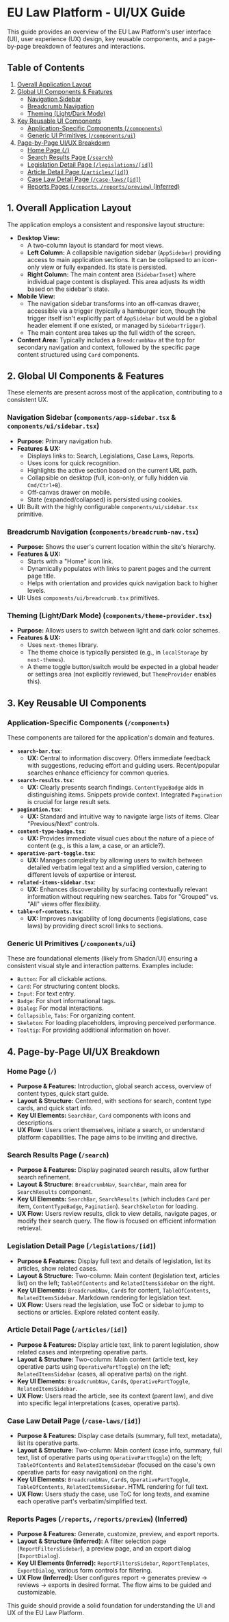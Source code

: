# EU Law Platform - UI/UX Guide

This guide provides an overview of the EU Law Platform's user interface (UI), user experience (UX) design, key reusable components, and a page-by-page breakdown of features and interactions.

## Table of Contents

1.  [Overall Application Layout](#overall-application-layout)
2.  [Global UI Components & Features](#global-ui-components--features)
    *   [Navigation Sidebar](#navigation-sidebar)
    *   [Breadcrumb Navigation](#breadcrumb-navigation)
    *   [Theming (Light/Dark Mode)](#theming-lightdark-mode)
3.  [Key Reusable UI Components](#key-reusable-ui-components)
    *   [Application-Specific Components (`/components`)](#application-specific-components-components)
    *   [Generic UI Primitives (`/components/ui`)](#generic-ui-primitives-componentsui)
4.  [Page-by-Page UI/UX Breakdown](#page-by-page-uiux-breakdown)
    *   [Home Page (`/`)](#home-page-)
    *   [Search Results Page (`/search`)](#search-results-page-search)
    *   [Legislation Detail Page (`/legislations/[id]`)](#legislation-detail-page-legislationsid)
    *   [Article Detail Page (`/articles/[id]`)](#article-detail-page-articlesid)
    *   [Case Law Detail Page (`/case-laws/[id]`)](#case-law-detail-page-case-lawsid)
    *   [Reports Pages (`/reports`, `/reports/preview`) (Inferred)](#reports-pages-reports-reportspreview-inferred)

## 1. Overall Application Layout

The application employs a consistent and responsive layout structure:

*   **Desktop View:**
    *   A two-column layout is standard for most views.
    *   **Left Column:** A collapsible navigation sidebar (`AppSidebar`) providing access to main application sections. It can be collapsed to an icon-only view or fully expanded. Its state is persisted.
    *   **Right Column:** The main content area (`SidebarInset`) where individual page content is displayed. This area adjusts its width based on the sidebar's state.
*   **Mobile View:**
    *   The navigation sidebar transforms into an off-canvas drawer, accessible via a trigger (typically a hamburger icon, though the trigger itself isn't explicitly part of `AppSidebar` but would be a global header element if one existed, or managed by `SidebarTrigger`).
    *   The main content area takes up the full width of the screen.
*   **Content Area:** Typically includes a `BreadcrumbNav` at the top for secondary navigation and context, followed by the specific page content structured using `Card` components.

## 2. Global UI Components & Features

These elements are present across most of the application, contributing to a consistent UX.

### Navigation Sidebar (`components/app-sidebar.tsx` & `components/ui/sidebar.tsx`)

*   **Purpose:** Primary navigation hub.
*   **Features & UX:**
    *   Displays links to: Search, Legislations, Case Laws, Reports.
    *   Uses icons for quick recognition.
    *   Highlights the active section based on the current URL path.
    *   Collapsible on desktop (full, icon-only, or fully hidden via `Cmd/Ctrl+B`).
    *   Off-canvas drawer on mobile.
    *   State (expanded/collapsed) is persisted using cookies.
*   **UI:** Built with the highly configurable `components/ui/sidebar.tsx` primitive.

### Breadcrumb Navigation (`components/breadcrumb-nav.tsx`)

*   **Purpose:** Shows the user's current location within the site's hierarchy.
*   **Features & UX:**
    *   Starts with a "Home" icon link.
    *   Dynamically populates with links to parent pages and the current page title.
    *   Helps with orientation and provides quick navigation back to higher levels.
*   **UI:** Uses `components/ui/breadcrumb.tsx` primitives.

### Theming (Light/Dark Mode) (`components/theme-provider.tsx`)

*   **Purpose:** Allows users to switch between light and dark color schemes.
*   **Features & UX:**
    *   Uses `next-themes` library.
    *   The theme choice is typically persisted (e.g., in `localStorage` by `next-themes`).
    *   A theme toggle button/switch would be expected in a global header or settings area (not explicitly reviewed, but `ThemeProvider` enables this).

## 3. Key Reusable UI Components

### Application-Specific Components (`/components`)

These components are tailored for the application's domain and features.

*   **`search-bar.tsx`**:
    *   **UX:** Central to information discovery. Offers immediate feedback with suggestions, reducing effort and guiding users. Recent/popular searches enhance efficiency for common queries.
*   **`search-results.tsx`**:
    *   **UX:** Clearly presents search findings. `ContentTypeBadge` aids in distinguishing items. Snippets provide context. Integrated `Pagination` is crucial for large result sets.
*   **`pagination.tsx`**:
    *   **UX:** Standard and intuitive way to navigate large lists of items. Clear "Previous/Next" controls.
*   **`content-type-badge.tsx`**:
    *   **UX:** Provides immediate visual cues about the nature of a piece of content (e.g., is this a law, a case, or an article?).
*   **`operative-part-toggle.tsx`**:
    *   **UX:** Manages complexity by allowing users to switch between detailed verbatim legal text and a simplified version, catering to different levels of expertise or interest.
*   **`related-items-sidebar.tsx`**:
    *   **UX:** Enhances discoverability by surfacing contextually relevant information without requiring new searches. Tabs for "Grouped" vs. "All" views offer flexibility.
*   **`table-of-contents.tsx`**:
    *   **UX:** Improves navigability of long documents (legislations, case laws) by providing direct scroll links to sections.

### Generic UI Primitives (`/components/ui`)

These are foundational elements (likely from Shadcn/UI) ensuring a consistent visual style and interaction patterns. Examples include:

*   `Button`: For all clickable actions.
*   `Card`: For structuring content blocks.
*   `Input`: For text entry.
*   `Badge`: For short informational tags.
*   `Dialog`: For modal interactions.
*   `Collapsible`, `Tabs`: For organizing content.
*   `Skeleton`: For loading placeholders, improving perceived performance.
*   `Tooltip`: For providing additional information on hover.

## 4. Page-by-Page UI/UX Breakdown

### Home Page (`/`)

*   **Purpose & Features:** Introduction, global search access, overview of content types, quick start guide.
*   **Layout & Structure:** Centered, with sections for search, content type cards, and quick start info.
*   **Key UI Elements:** `SearchBar`, `Card` components with icons and descriptions.
*   **UX Flow:** Users orient themselves, initiate a search, or understand platform capabilities. The page aims to be inviting and directive.

### Search Results Page (`/search`)

*   **Purpose & Features:** Display paginated search results, allow further search refinement.
*   **Layout & Structure:** `BreadcrumbNav`, `SearchBar`, main area for `SearchResults` component.
*   **Key UI Elements:** `SearchBar`, `SearchResults` (which includes `Card` per item, `ContentTypeBadge`, `Pagination`). `SearchSkeleton` for loading.
*   **UX Flow:** Users review results, click to view details, navigate pages, or modify their search query. The flow is focused on efficient information retrieval.

### Legislation Detail Page (`/legislations/[id]`)

*   **Purpose & Features:** Display full text and details of legislation, list its articles, show related cases.
*   **Layout & Structure:** Two-column: Main content (legislation text, articles list) on the left; `TableOfContents` and `RelatedItemsSidebar` on the right.
*   **Key UI Elements:** `BreadcrumbNav`, `Card`s for content, `TableOfContents`, `RelatedItemsSidebar`. Markdown rendering for legislation text.
*   **UX Flow:** Users read the legislation, use ToC or sidebar to jump to sections or articles. Explore related content easily.

### Article Detail Page (`/articles/[id]`)

*   **Purpose & Features:** Display article text, link to parent legislation, show related cases and interpreting operative parts.
*   **Layout & Structure:** Two-column: Main content (article text, key operative parts using `OperativePartToggle`) on the left; `RelatedItemsSidebar` (cases, all operative parts) on the right.
*   **Key UI Elements:** `BreadcrumbNav`, `Card`s, `OperativePartToggle`, `RelatedItemsSidebar`.
*   **UX Flow:** Users read the article, see its context (parent law), and dive into specific legal interpretations (cases, operative parts).

### Case Law Detail Page (`/case-laws/[id]`)

*   **Purpose & Features:** Display case details (summary, full text, metadata), list its operative parts.
*   **Layout & Structure:** Two-column: Main content (case info, summary, full text, list of operative parts using `OperativePartToggle`) on the left; `TableOfContents` and `RelatedItemsSidebar` (focused on the case's own operative parts for easy navigation) on the right.
*   **Key UI Elements:** `BreadcrumbNav`, `Card`s, `OperativePartToggle`, `TableOfContents`, `RelatedItemsSidebar`. HTML rendering for full text.
*   **UX Flow:** Users study the case, use ToC for long texts, and examine each operative part's verbatim/simplified text.

### Reports Pages (`/reports`, `/reports/preview`) (Inferred)

*   **Purpose & Features:** Generate, customize, preview, and export reports.
*   **Layout & Structure (Inferred):** A filter selection page (`ReportFiltersSidebar`), a preview page, and an export dialog (`ExportDialog`).
*   **Key UI Elements (Inferred):** `ReportFiltersSidebar`, `ReportTemplates`, `ExportDialog`, various form controls for filtering.
*   **UX Flow (Inferred):** User configures report -> generates preview -> reviews -> exports in desired format. The flow aims to be guided and customizable.

This guide should provide a solid foundation for understanding the UI and UX of the EU Law Platform.
